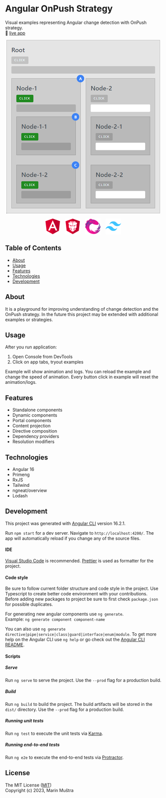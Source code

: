 # Angular OnPush Strategy

Visual examples representing Angular change detection with OnPush strategy.  
:link: [live app](https://mmustra.github.io/angular-on-push-strategy)

<p align="center">
  <img src="./resources/demo.gif">
</p>

<p align="center" vertical-align="middle">
  <img src="./resources/angular.png">&nbsp;&nbsp;&nbsp;
  <img src="./resources/primeng.png">&nbsp;&nbsp;&nbsp;
  <img src="./resources/rxjs.png">&nbsp;&nbsp;&nbsp;
  <img src="./resources/tailwind.png">
</p>

## Table of Contents

- [About](#about)
- [Usage](#usage)
- [Features](#features)
- [Technologies](#technologies)
- [Development](#development)

## About <a name="about"></a>

It is a playground for improving understanding of change detection and the OnPush strategy. In the future this project may be extended with additional examples or strategies.

## Usage <a name="usage"></a>

After you run application:

1. Open Console from DevTools
2. Click on app tabs, tryout examples

Example will show animation and logs. You can reload the example and change the speed of animation. Every button click in example will reset the animation/logs.

## Features <a name="features"></a>

- Standalone components
- Dynamic components
- Portal components
- Content projection
- Directive composition
- Dependency providers
- Resolution modifiers

## Technologies <a name="technologies"></a>

- Angular 16
- Primeng
- RxJS
- Tailwind
- ngneat/overview
- Lodash

## Development <a name="development"></a>

This project was generated with [Angular CLI](https://github.com/angular/angular-cli) version 16.2.1.

Run `npm start` for a dev server. Navigate to `http://localhost:4200/`. The app will automatically reload if you change any of the source files.

#### IDE

[Visual Studio Code](https://code.visualstudio.com/) is recommended. [Prettier](https://prettier.io/) is used as formatter for the project.

#### Code style

Be sure to follow current folder structure and code style in the project. Use Typescript to create better code environment with your contributions. Before adding new packages to project be sure to first check `package.json` for possible duplicates.

For generating new angular components use `ng generate`.  
Example: `ng generate component component-name`

You can also use `ng generate directive|pipe|service|class|guard|interface|enum|module`. To get more help on the Angular CLI use `ng help` or go check out the [Angular CLI README](https://github.com/angular/angular-cli/blob/master/README.md).

#### Scripts

##### Serve

Run `ng serve` to serve the project. Use the `--prod` flag for a production build.

##### Build

Run `ng build` to build the project. The build artifacts will be stored in the `dist/` directory. Use the `--prod` flag for a production build.

##### Running unit tests

Run `ng test` to execute the unit tests via [Karma](https://karma-runner.github.io).

##### Running end-to-end tests

Run `ng e2e` to execute the end-to-end tests via [Protractor](http://www.protractortest.org/).

## License

The MIT License ([MIT](./LICENSE))  
Copyright (c) 2023, Marin Muštra
